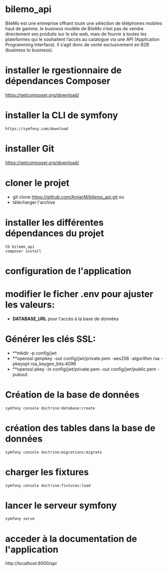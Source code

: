 # bilemo_api
BileMo est une entreprise offrant toute une sélection de téléphones mobiles haut de gamme.
le business modèle de BileMo n’est pas de vendre directement ses produits sur le site web, mais de fournir à toutes les plateformes qui le souhaitent l’accès au catalogue via une API (Application Programming Interface).
Il s’agit donc de vente exclusivement en B2B (business to business).
# installer le rgestionnaire de dépendances Composer
https://getcomposer.org/download/
# installer la CLI de symfony
```https://symfony.com/download```
# installer Git
https://getcomposer.org/download/
# cloner le projet
  - git clone  https://github.com/AmiarM/bilemo_api.git  ou  
  - télécharger l'archive
# installer les différentes dépendances du projet
```
CD bilemo_api
composer install
```
# configuration de l'application 
  # modifier le ficher .env pour ajuster les valeurs:
  - **DATABASE_URL** pour l'accès à la base de données 
  # Générer les clés  SSL:
  - **mkdir -p config/jwt
  - **openssl genpkey -out config/jwt/private.pem -aes256 -algorithm rsa -pkeyopt rsa_keygen_bits:4096
  - **openssl pkey -in config/jwt/private.pem -out config/jwt/public.pem -pubout
# Création de la base de données 
```symfony console doctrine:database:create```

# création des tables dans la base de données 
```symfony console doctrine:migrations:migrate```

# charger les fixtures
```symfony console doctrine:fixtures:load```

# lancer le serveur symfony
```symfony serve```

# acceder à  la documentation de  l'application
http://localhost:8000/api
